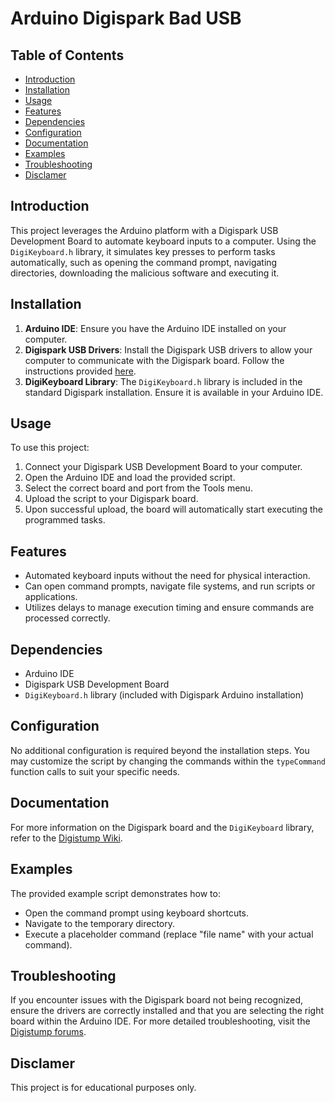 # Arduino Digispark Bad USB

## Table of Contents

- [Introduction](#introduction)
- [Installation](#installation)
- [Usage](#usage)
- [Features](#features)
- [Dependencies](#dependencies)
- [Configuration](#configuration)
- [Documentation](#documentation)
- [Examples](#examples)
- [Troubleshooting](#troubleshooting)
- [Disclamer](#disclamer)



## Introduction

This project leverages the Arduino platform with a Digispark USB Development Board to automate keyboard inputs to a computer. Using the `DigiKeyboard.h` library, it simulates key presses to perform tasks automatically, such as opening the command prompt, navigating directories, downloading the malicious software and executing it. 




## Installation

1. **Arduino IDE**: Ensure you have the Arduino IDE installed on your computer.
2. **Digispark USB Drivers**: Install the Digispark USB drivers to allow your computer to communicate with the Digispark board. Follow the instructions provided [here](http://digistump.com/wiki/digispark/tutorials/connecting).
3. **DigiKeyboard Library**: The `DigiKeyboard.h` library is included in the standard Digispark installation. Ensure it is available in your Arduino IDE.

## Usage

To use this project:
1. Connect your Digispark USB Development Board to your computer.
2. Open the Arduino IDE and load the provided script.
3. Select the correct board and port from the Tools menu.
4. Upload the script to your Digispark board.
5. Upon successful upload, the board will automatically start executing the programmed tasks.

## Features

- Automated keyboard inputs without the need for physical interaction.
- Can open command prompts, navigate file systems, and run scripts or applications.
- Utilizes delays to manage execution timing and ensure commands are processed correctly.

## Dependencies

- Arduino IDE
- Digispark USB Development Board
- `DigiKeyboard.h` library (included with Digispark Arduino installation)

## Configuration

No additional configuration is required beyond the installation steps. You may customize the script by changing the commands within the `typeCommand` function calls to suit your specific needs.

## Documentation

For more information on the Digispark board and the `DigiKeyboard` library, refer to the [Digistump Wiki](http://digistump.com/wiki/digispark).

## Examples

The provided example script demonstrates how to:
- Open the command prompt using keyboard shortcuts.
- Navigate to the temporary directory.
- Execute a placeholder command (replace "file name" with your actual command).

## Troubleshooting

If you encounter issues with the Digispark board not being recognized, ensure the drivers are correctly installed and that you are selecting the right board within the Arduino IDE. For more detailed troubleshooting, visit the [Digistump forums](http://digistump.com/board/index.php).

## Disclamer  
This project is for educational purposes only.  
